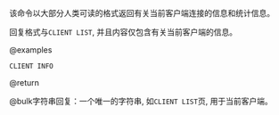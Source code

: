 该命令以大部分人类可读的格式返回有关当前客户端连接的信息和统计信息。

回复格式与`CLIENT LIST`, 并且内容仅包含有关当前客户端的信息。

@examples

```cli
CLIENT INFO
```

@return

@bulk字符串回复：一个唯一的字符串, 如`CLIENT LIST`页, 用于当前客户端。
